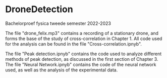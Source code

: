 # DroneDetection
Bachelorproef fysica tweede semester 2022-2023

The file "drone_felix.mp3" contains a recording of a stationary drone, and forms the base of the study of cross-correlation in Chapter 1.
All code used for the analysis can be found in the file "Cross-correlation.ipnyb".

The file "Peak detection.ipnyb" contains the code used to analyze different methods of peak detection, as discussed in the first section of Chapter 3.
The file "Neural Network.ipnyb" contains the code of the neural network used, as well as the analysis of the experimental data.
